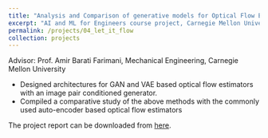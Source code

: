 ```yaml
---
title: "Analysis and Comparison of generative models for Optical Flow Estimation"
excerpt: "AI and ML for Engineers course project, Carnegie Mellon University"
permalink: /projects/04_let_it_flow
collection: projects
---
```

Advisor: Prof. Amir Barati Farimani, Mechanical Engineering, Carnegie Mellon University
* Designed architectures for GAN and VAE based optical flow estimators with an image pair conditioned generator.
* Compiled a comparative study of the above methods with the commonly used auto-encoder based optical flow estimators

The project report can be downloaded from <a href="/files/let_it_flow.pdf">here</a>.
